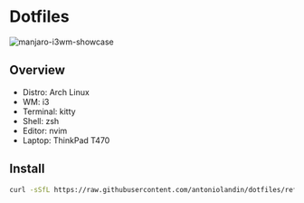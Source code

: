 # Dotfiles
![manjaro-i3wm-showcase](https://github.com/user-attachments/assets/3dbd547e-8539-48bf-b391-819430d3cc20)


## Overview

- Distro: Arch Linux
- WM: i3
- Terminal: kitty
- Shell: zsh
- Editor: nvim
- Laptop: ThinkPad T470

## Install

```bash
curl -sSfL https://raw.githubusercontent.com/antoniolandin/dotfiles/refs/heads/main/install.sh | sh
```
